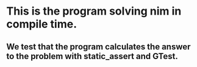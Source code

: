 # This is the program solving nim in compile time.
## We test that the program calculates the answer to the problem with static_assert and GTest.
